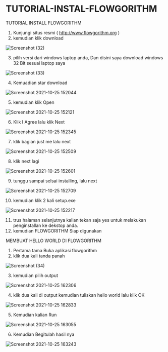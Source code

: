 # TUTORIAL-INSTAL-FLOWGORITHM

TUTORIAL INSTALL FLOWGORITHM

1. Kunjungi situs resmi ( http://www.flowgorithm.org )
2. kemudian klik download

![Screenshot (32)](https://user-images.githubusercontent.com/93004934/138662500-eba1b965-6759-48cc-9370-84aaadb24a56.png)

3. pilih versi dari windows laptop anda, Dan disini saya download windows 32 Bit sesuai laptop saya 

![Screenshot (33)](https://user-images.githubusercontent.com/93004934/138662699-11088e9c-52aa-4d3c-9ead-f0980c4fa3a3.png)

4. Kemuadian star download

![Screenshot 2021-10-25 152044](https://user-images.githubusercontent.com/93004934/138663131-dd3e5877-8bd0-4277-87e6-131cdeb5ed03.png)

5. kemudian klik Open

![Screenshot 2021-10-25 152121](https://user-images.githubusercontent.com/93004934/138663254-1e308b0b-8f14-4cb2-924b-b6cb6a3bb12c.png)

6. Klik I Agree lalu klik Next

![Screenshot 2021-10-25 152345](https://user-images.githubusercontent.com/93004934/138663391-291c1309-ad65-4b20-8c6e-15f280aa4cae.png)

7. klik bagian just me lalu next

![Screenshot 2021-10-25 152509](https://user-images.githubusercontent.com/93004934/138663887-439f31d1-48a1-4a6d-8fa4-ed3b896e94ca.png)

8. klik next lagi

![Screenshot 2021-10-25 152601](https://user-images.githubusercontent.com/93004934/138664125-cf8870cc-115f-4d58-b6cb-707f7e4ae017.png)

9. tunggu sampai selsai installing, lalu next

![Screenshot 2021-10-25 152709](https://user-images.githubusercontent.com/93004934/138664320-43d31333-9afa-4a12-a254-276d154dbd4f.png)

10. kemudian klik 2 kali setup.exe

![Screenshot 2021-10-25 152217](https://user-images.githubusercontent.com/93004934/138664628-f496a1c9-8745-44e7-87f9-6e516c369b02.png)


11. trus halaman selanjutnya kalian tekan saja yes untuk melakukan penginstallan ke dekstop anda.
12. kemudian FLOWGORITHM Siap digunakan 


MEMBUAT HELLO WORLD DI FLOWGORITHM

1. Pertama tama Buka aplikasi flowgorithm
2. klik dua kali tanda panah

![Screenshot (34)](https://user-images.githubusercontent.com/93004934/138672253-63698c1c-63b1-4314-80fc-01ad9df60004.png)

3. kemudian pilih output

![Screenshot 2021-10-25 162306](https://user-images.githubusercontent.com/93004934/138672677-d820757f-aad5-45ba-bb2d-beac75b37ff5.png)

4. klik dua kali di output kemudian tuliskan hello world lalu klik OK

![Screenshot 2021-10-25 162833](https://user-images.githubusercontent.com/93004934/138672754-b42c378d-680a-437c-a3a2-e3238d2e177e.png)

5. Kemudian kalian Run 

![Screenshot 2021-10-25 163055](https://user-images.githubusercontent.com/93004934/138673035-3e2f3a9c-562e-47bb-8d98-8f15672bd3cf.png)

6. Kemudian Begitulah hasil nya

![Screenshot 2021-10-25 163243](https://user-images.githubusercontent.com/93004934/138673203-bffd749a-b0a8-4a63-a66b-b3885cc8fffc.png)








